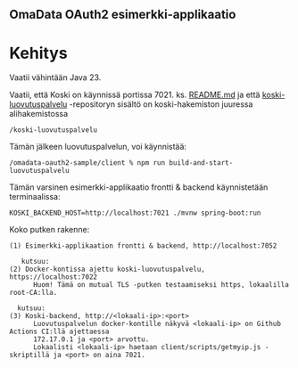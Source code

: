 ## OmaData OAuth2 esimerkki-applikaatio

# Kehitys

Vaatii vähintään Java 23.

Vaatii, että Koski on käynnissä portissa 7021. ks. [README.md](../README.md#koski-sovelluksen-ajaminen-paikallisesti) ja
että [koski-luovutuspalvelu](https://github.com/Opetushallitus/koski-luovutuspalvelu) -repositoryn sisältö on koski-hakemiston juuressa alihakemistossa

    /koski-luovutuspalvelu

Tämän jälkeen luovutuspalvelun, voi käynnistää:

    /omadata-oauth2-sample/client % npm run build-and-start-luovutuspalvelu

Tämän varsinen esimerkki-applikaatio frontti & backend käynnistetään terminaalissa:

    KOSKI_BACKEND_HOST=http://localhost:7021 ./mvnw spring-boot:run

Koko putken rakenne:

    (1) Esimerkki-applikaation frontti & backend, http://localhost:7052

       kutsuu:
    (2) Docker-kontissa ajettu koski-luovutuspalvelu, https://localhost:7022
          Huom! Tämä on mutual TLS -putken testaamiseksi https, lokaalilla root-CA:lla.

      kutsuu:
    (3) Koski-backend, http://<lokaali-ip>:<port>
          Luovutuspalvelun docker-kontille näkyvä <lokaali-ip> on Github Actions CI:llä ajettaessa
          172.17.0.1 ja <port> arvottu.
          Lokaalisti <lokaali-ip> haetaan client/scripts/getmyip.js -skriptillä ja <port> on aina 7021.
